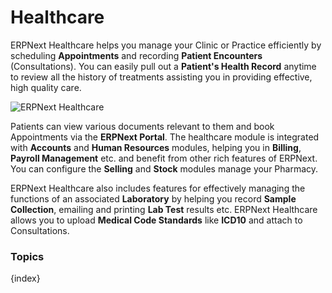 <!-- add-breadcrumbs -->
# Healthcare

ERPNext Healthcare helps you manage your Clinic or Practice efficiently by scheduling **Appointments** and  recording **Patient Encounters** (Consultations). You can easily pull out a **Patient's Health Record** anytime to review all the history of treatments assisting you in providing effective, high quality care.

<img class="screenshot" alt="ERPNext Healthcare" src="{{docs_base_url}}/assets/img/healthcare/module.png">

Patients can view various documents relevant to them and book Appointments via the **ERPNext Portal**. The healthcare module is integrated with  **Accounts** and **Human Resources** modules, helping you in **Billing**, **Payroll Management** etc. and benefit from other rich features of ERPNext. You can configure the **Selling** and **Stock** modules manage your Pharmacy.

ERPNext Healthcare also includes features for effectively managing the functions of an associated **Laboratory** by helping you record **Sample Collection**, emailing and printing **Lab Test** results etc. ERPNext Healthcare allows you to upload **Medical Code Standards** like **ICD10** and attach to Consultations.

### Topics

{index}
